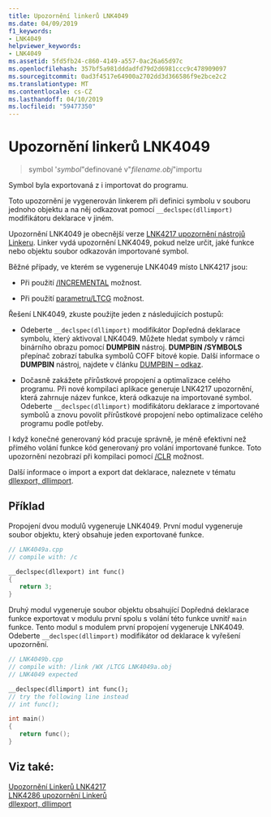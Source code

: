 ```yaml
---
title: Upozornění linkerů LNK4049
ms.date: 04/09/2019
f1_keywords:
- LNK4049
helpviewer_keywords:
- LNK4049
ms.assetid: 5fd5fb24-c860-4149-a557-0ac26a65d97c
ms.openlocfilehash: 357bf5a981dddadfd79d2d6981ccc9c478909097
ms.sourcegitcommit: 0ad3f4517e64900a2702dd3d366586f9e2bce2c2
ms.translationtype: MT
ms.contentlocale: cs-CZ
ms.lasthandoff: 04/10/2019
ms.locfileid: "59477350"
---
```

# <a name="linker-tools-warning-lnk4049"></a>Upozornění linkerů LNK4049

> symbol '*symbol*"definované v"*filename.obj*"importu

Symbol byla exportovaná z i importovat do programu.

Toto upozornění je vygenerován linkerem při definici symbolu v souboru jednoho objektu a na něj odkazovat pomocí `__declspec(dllimport)` modifikátoru deklarace v jiném.

Upozornění LNK4049 je obecnější verze [LNK4217 upozornění nástrojů Linkeru](linker-tools-warning-lnk4217.md). Linker vydá upozornění LNK4049, pokud nelze určit, jaké funkce nebo objektu soubor odkazován importované symbol.

Běžné případy, ve kterém se vygeneruje LNK4049 místo LNK4217 jsou:

- Při použití [/INCREMENTAL](../../build/reference/incremental-link-incrementally.md) možnost.

- Při použití [parametru/LTCG](../../build/reference/ltcg-link-time-code-generation.md) možnost.

Řešení LNK4049, zkuste použijte jeden z následujících postupů:

- Odeberte `__declspec(dllimport)` modifikátor Dopředná deklarace symbolu, který aktivoval LNK4049. Můžete hledat symboly v rámci binárního obrazu pomocí **DUMPBIN** nástroj. **DUMPBIN /SYMBOLS** přepínač zobrazí tabulka symbolů COFF bitové kopie. Další informace o **DUMPBIN** nástroj, najdete v článku [DUMPBIN – odkaz](../../build/reference/dumpbin-reference.md).

- Dočasně zakážete přírůstkové propojení a optimalizace celého programu. Při nové kompilaci aplikace generuje LNK4217 upozornění, která zahrnuje název funkce, která odkazuje na importované symbol. Odeberte `__declspec(dllimport)` modifikátoru deklarace z importované symbolů a znovu povolit přírůstkové propojení nebo optimalizace celého programu podle potřeby.

I když konečné generovaný kód pracuje správně, je méně efektivní než přímého volání funkce kód generovaný pro volání importované funkce. Toto upozornění nezobrazí při kompilaci pomocí [/CLR](../../build/reference/clr-common-language-runtime-compilation.md) možnost.

Další informace o import a export dat deklarace, naleznete v tématu [dllexport, dllimport](../../cpp/dllexport-dllimport.md).

## <a name="example"></a>Příklad

Propojení dvou modulů vygeneruje LNK4049. První modul vygeneruje soubor objektu, který obsahuje jeden exportované funkce.

```cpp
// LNK4049a.cpp
// compile with: /c

__declspec(dllexport) int func()
{
   return 3;
}
```

Druhý modul vygeneruje soubor objektu obsahující Dopředná deklarace funkce exportovat v modulu první spolu s volání této funkce uvnitř `main` funkce. Tento modul s modulem první propojení vygeneruje LNK4049. Odeberte `__declspec(dllimport)` modifikátor od deklarace k vyřešení upozornění.

```cpp
// LNK4049b.cpp
// compile with: /link /WX /LTCG LNK4049a.obj
// LNK4049 expected

__declspec(dllimport) int func();
// try the following line instead
// int func();

int main()
{
   return func();
}
```

## <a name="see-also"></a>Viz také:

[Upozornění Linkerů LNK4217](linker-tools-warning-lnk4217.md) \
[LNK4286 upozornění Linkerů](linker-tools-warning-lnk4286.md) \
[dllexport, dllimport](../../cpp/dllexport-dllimport.md)